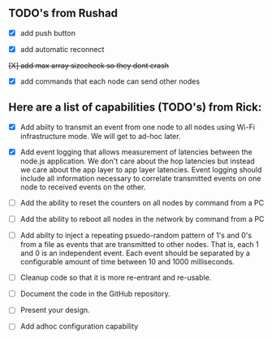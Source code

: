 ## TODO's from Rushad
- [X] add push button

- [X] add automatic reconnect

~~[X] add max array sizecheck so they dont crash~~

- [X] add commands that each node can send other nodes


## Here are a list of capabilities (TODO's) from Rick:
- [X] Add abiity to transmit an event from one node to all nodes using Wi-Fi infrastructure mode.  We will get to ad-hoc later. 

- [X] Add event logging that allows measurement of latencies between the node.js application.  We don't care about the hop latencies but instead we care about the app layer to app layer latencies.  Event logging should include all information necessary to correlate transmitted events on one node to received events on the other.

- [ ] Add the ability to reset the counters on all nodes by command from a PC 

- [ ] Add the ability to reboot all nodes in the network by command from a PC

- [ ] Add abilty to inject a repeating psuedo-random pattern of 1's and 0's from a file as events that are transmitted to other nodes.  That is, each 1 and 0 is an independent event.  Each event should be separated by a configurable amount of time between 10 and 1000 milliseconds.

- [ ] Cleanup code so that it is more re-entrant and re-usable.  

- [ ] Document the code in the GitHub repository. 

- [ ] Present your design.

- [ ] Add adhoc configuration capability
